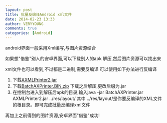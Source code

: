 ```yaml
---
layout: post
title: 批量反编译Android xml文件
date: 2014-02-23 13:33
author: VERYYOUNG
comments: true
categories: [Android]
---
```


android界面一般采用Xml编写,与图片资源结合

如果想"借鉴"别人的安卓界面,可以下载别人的apk
解压,然后图片资源可以找出来

xml文件也可以看到,不过都是二进制,需要反编译
可以使用如下办法进行反编译

1. 下载<a href="https://code.google.com/p/android4me/downloads/list" title="AXMLPrinter2.jar" target="_blank">AXMLPrinter2.jar</a>
2. 下载<a href="http://files.cnblogs.com/mengshu-lbq/BatchAXPrinter.BIN.zip" title="BatchAXPrinter.jar" target="_blank">BatchAXPrinter.BIN.zip</a> 下载之后解压,更改后缀为.jar
3. 在控制台进入到解压后apk的目录,输入java -jar BatchAXPrinter.jar AXMLPrinter2.jar ../res/layout/
其中 ../res/layout/是你要反编译的XML文件的根目录。即可完成批量反编译xml文件

再加上之前得到的图片资源,安卓界面"借鉴"成功!

